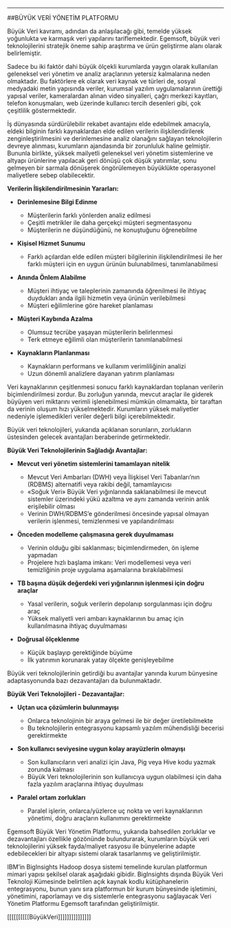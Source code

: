 - - -
##BÜYÜK VERİ YÖNETİM PLATFORMU

Büyük Veri kavramı, adından da anlaşılacağı gibi, temelde yüksek yoğunlukta ve karmaşık veri yapılarını tariflemektedir. Egemsoft, büyük veri teknolojilerini stratejik öneme sahip araştırma ve ürün geliştirme alanı olarak belirlemiştir. 

Sadece bu iki faktör dahi büyük ölçekli kurumlarda yaygın olarak kullanılan geleneksel veri yönetim ve analiz araçlarının yetersiz kalmalarına neden olmaktadır. Bu faktörlere ek olarak veri kaynak ve türleri de, sosyal medyadaki metin yapısında veriler, kurumsal yazılım uygulamalarının ürettiği yapısal veriler, kameralardan alınan video sinyalleri, çağrı merkezi kayıtları, telefon konuşmaları, web üzerinde kullanıcı tercih desenleri gibi, çok çeşitlilik göstermektedir.

İş dünyasında sürdürülebilir rekabet avantajını elde edebilmek amacıyla, eldeki bilginin farklı kaynaklardan elde edilen verilerin ilişkilendirilerek zenginleştirilmesini ve derinlemesine analiz olanağını sağlayan teknolojilerin devreye alınması, kurumların ajandasında bir zorunluluk haline gelmiştir. Bununla birlikte, yüksek mailyetli geleneksel veri yönetim sistemlerine ve altyapı ürünlerine yapılacak geri dönüşü çok düşük yatırımlar, sonu gelmeyen bir sarmala dönüşerek öngörülemeyen büyüklükte operasyonel maliyetlere sebep olabilecektir.

**Verilerin İlişkilendirilmesinin Yararları:**

- **Derinlemesine Bilgi Edinme**
	- Müşterilerin farklı yönlerden analiz edilmesi
	- Çeşitli metrikler ile daha gerçekçi müşteri segmentasyonu
	- Müşterilerin ne düşündüğünü, ne konuştuğunu öğrenebilme  
	

- **Kişisel Hizmet Sunumu**
	- Farklı açılardan elde edilen müşteri bilgilerinin ilişkilendirilmesi ile her farklı müşteri için en uygun ürünün bulunabilmesi, tanımlanabilmesi

- **Anında Önlem Alabilme**
	- Müşteri ihtiyaç ve taleplerinin zamanında öğrenilmesi ile ihtiyaç duydukları anda ilgili hizmetin veya ürünün verilebilmesi
	- Müşteri eğilimlerine göre hareket planlaması

- **Müşteri Kaybında Azalma**
	- Olumsuz tecrübe yaşayan müşterilerin belirlenmesi
	- Terk etmeye eğilimli olan müşterilerin tanımlanabilmesi

- **Kaynakların Planlanması**
	- Kaynakların performans ve kullanım verimliliğinin analizi
	- Uzun dönemli analizlere dayanan yatırım planlaması

Veri kaynaklarının çeşitlenmesi sonucu farklı kaynaklardan toplanan verilerin biçimlendirilmesi zordur. Bu zorluğun yanında, mevcut araçlar ile giderek büyüyen veri miktarını verimli işlenebilmesi mümkün olmamakta, bir taraftan da verinin oluşum hızı yükselmektedir. Kurumların yüksek maliyetler nedeniyle işlemedikleri veriler değerli bilgi içerebilmektedir.

Büyük veri teknolojileri, yukarıda açıklanan sorunların, zorlukların üstesinden gelecek avantajları beraberinde getirmektedir.

**Büyük Veri Teknolojilerinin Sağladığı Avantajlar:**

- **Mevcut veri yönetim sistemlerini tamamlayan nitelik**  
	- Mevcut Veri Ambarları (DWH) veya İlişkisel Veri Tabanları’nın (RDBMS) alternatifi veya rakibi değil, tamamlayıcısı
	- «Soğuk Veri» Büyük Veri yığınlarında saklanabilmesi ile mevcut sistemler üzerindeki yükü azaltma ve aynı zamanda verinin anlık erişilebilir olması
	- Verinin DWH/RDBMS’e gönderilmesi öncesinde yapısal olmayan verilerin işlenmesi, temizlenmesi ve yapılandırılması  

- **Önceden modelleme çalışmasına gerek duyulmaması**  
	- Verinin olduğu gibi saklanması; biçimlendirmeden, ön işleme yapmadan
	- Projelere hızlı başlama imkanı: Veri modellemesi veya veri temizliğinin proje uygulama aşamalarına bırakılabilmesi

- **TB başına düşük değerdeki veri yığınlarının işlenmesi için doğru araçlar**  
	- Yasal verilerin, soğuk verilerin depolanıp sorgulanması için doğru araç
	- Yüksek maliyetli veri ambarı kaynaklarının bu amaç için kullanılmasına ihtiyaç duyulmaması

- **Doğrusal ölçeklenme**
	- Küçük başlayıp gerektiğinde büyüme
	- İlk yatırımın korunarak yatay ölçekte genişleyebilme

Büyük veri teknolojilerinin getirdiği bu avantajlar yanında kurum bünyesine adaptasyonunda bazı dezavantajları da bulunmaktadır.

**Büyük Veri Teknolojileri - Dezavantajlar:**

- **Uçtan uca çözümlerin bulunmayışı**
	- Onlarca teknolojinin bir araya gelmesi ile bir değer üretilebilmekte
	- Bu teknolojilerin entegrasyonu kapsamlı yazılım mühendisliği becerisi gerektirmekte

- **Son kullanıcı seviyesine uygun kolay arayüzlerin olmayışı**
	- Son kullanıcıların veri analizi için Java, Pig veya Hive kodu yazmak zorunda kalması
	- Büyük Veri teknolojilerinin son kullanıcıya uygun olabilmesi için daha fazla yazılım araçlarına ihtiyaç duyulması

- **Paralel ortam zorlukları**
	- Paralel işlerin, onlarca/yüzlerce uç nokta ve veri kaynaklarının yönetimi, doğru araçların kullanımını gerektirmekte


Egemsoft Büyük Veri Yönetim Platformu, yukarıda bahsedilen zorluklar ve dezavantajları özellikle gözönünde bulundurarak, kurumların büyük veri teknolojilerini yüksek fayda/maliyet rasyosu ile bünyelerine adapte edebilecekleri bir altyapı sistemi olarak tasarlanmış ve geliştirilmiştir.

IBM’in BigInsights Hadoop dosya sistemi temelinde kurulan platformun mimari yapısı şekilsel olarak aşağıdaki gibidir. BigInsights dışında Büyük Veri Teknoloji Kümesinde belirtilen açık kaynak kodlu kütüphanelerin entegrasyonu, bunun yanı sıra platformun bir kurum bünyesinde işletimini, yönetimini, raporlamayı ve dış sistemlerle entegrasyonu sağlayacak Veri Yönetim Platformu Egemsoft tarafından geliştirilmiştir.


[[[[[[[[[[BüyükVeri]]]]]]]]]]]]]]]